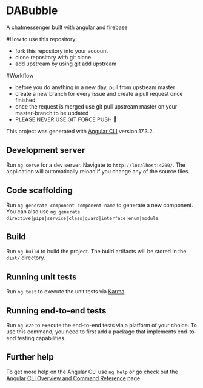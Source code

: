 # DABubble

A chatmessenger built with angular and firebase

#How to use this repository:

-   fork this repository into your account
-   clone repository with git clone
-   add upstream by using git add upstream

#Workflow

-   before you do anything in a new day, pull from upstream master
-   create a new branch for every issue and create a pull request once finished
-   once the request is merged use git pull upstream master on your master-branch to be updated
-   PLEASE NEVER USE GIT FORCE PUSH 🙏

This project was generated with [Angular CLI](https://github.com/angular/angular-cli) version 17.3.2.

## Development server

Run `ng serve` for a dev server. Navigate to `http://localhost:4200/`. The application will automatically reload if you change any of the source files.

## Code scaffolding

Run `ng generate component component-name` to generate a new component. You can also use `ng generate directive|pipe|service|class|guard|interface|enum|module`.

## Build

Run `ng build` to build the project. The build artifacts will be stored in the `dist/` directory.

## Running unit tests

Run `ng test` to execute the unit tests via [Karma](https://karma-runner.github.io).

## Running end-to-end tests

Run `ng e2e` to execute the end-to-end tests via a platform of your choice. To use this command, you need to first add a package that implements end-to-end testing capabilities.

## Further help

To get more help on the Angular CLI use `ng help` or go check out the [Angular CLI Overview and Command Reference](https://angular.io/cli) page.
